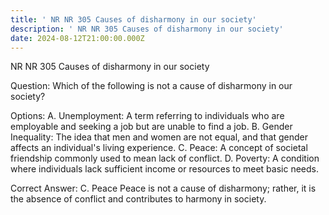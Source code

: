 ```yaml
---
title: ' NR NR 305 Causes of disharmony in our society'
description: ' NR NR 305 Causes of disharmony in our society'
date: 2024-08-12T21:00:00.000Z
---
```


 NR NR 305 Causes of disharmony in our society

Question:
Which of the following is not a cause of disharmony in our society?

Options:
A. Unemployment: A term referring to individuals who are employable and seeking a job but are unable to find a job.
B. Gender Inequality: The idea that men and women are not equal, and that gender affects an individual's living experience.
C. Peace: A concept of societal friendship commonly used to mean lack of conflict.
D. Poverty: A condition where individuals lack sufficient income or resources to meet basic needs.

Correct Answer:
C. Peace
Peace is not a cause of disharmony; rather, it is the absence of conflict and contributes to harmony in society.
